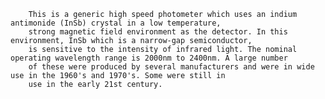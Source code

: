 
    	This is a generic high speed photometer which uses an indium antimonide (InSb) crystal in a low temperature, 
    	strong magnetic field environment as the detector. In this environment, InSb which is a narrow-gap semiconductor, 
    	is sensitive to the intensity of infrared light. The nominal operating wavelength range is 2000nm to 2400nm. A large number  
    	of these were produced by several manufacturers and were in wide use in the 1960's and 1970's. Some were still in  
    	use in the early 21st century.
    